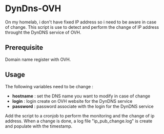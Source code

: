 # DynDns-OVH

On my homelab, i don't have fixed IP address so i need to be aware in case of change.
This script is use to detect and perform the change of IP address throught the DynDNS service of OVH.

## Prerequisite
Domain name register with OVH.

## Usage

The following variables need to be change :
 - **hostname** : set the DNS name you want to modify in case of change
 - **login** : login create on OVH website for the DynDNS service
 - **password** : password associate with the login for the DynDNS service

Add the script to a cronjob to perform the monitoring and the change of ip address. 
When a change is done, a log file "ip_pub_change.log" is create and populate with the timestamp. 
